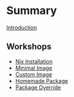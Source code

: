 # Summary

[Introduction](./INTRODUCTION.md)

## Workshops

- [Nix Installation](./workshops/00-nix-installation.md)
- [Minimal Image](./workshops/01-minimal-image.md)
- [Custom Image](./workshops/02-custom-image.md)
- [Homemade Package]()
- [Package Override]()

